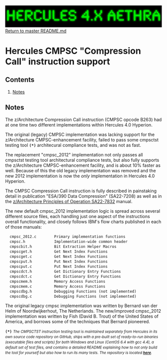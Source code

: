 ![test image](images/image_header_herculesaethra.png)
[Return to master README.md](../README.md)

# Hercules CMPSC "Compression Call" instruction support
## Contents
1. [Notes](#Notes)
## Notes

The z/Architecture Compression Call instruction (CMPSC opcode B263) had at one time two different implementations within Hercules 4.0 Hyperion.

The original (legacy) CMPSC implementation was lacking support for the z/Architecture CMPSC-enhancement facility, failed to pass some cmpsctst testing tool **`(*)`** architecural compliance tests, and was not as fast.

The replacement "cmpsc_2012" implementation not only passes all cmpsctst testing tool architectural compliance tests, but also fully supports the z/Architecture CMPSC-enhancement facility, and is about 10% faster as well. Because of this the old legacy implementation was removed and the new 2012 implementation is now the _only_ implementation in Hercules 4.0 Hyperion.

The CMPSC Compression Call instruction is fully described in painstaking detail in publication "ESA/390 Data Compression" (SA22-7208) as well as in the [z/Architecture Principles of Operation SA22-7832](http://publibfi.boulder.ibm.com/epubs/pdf/dz9zr011.pdf) manual.

The new default cmpsc_2012 implementation logic is spread across several different source files, each handling just one aspect of the instructions overall functionality, and closely follows IBM's flow charts published in each of those manuals:

      cmpsc_2012.c        Primary implementation functions
      cmpsc.h             Implementation-wide common header
      cmpscbit.h          Bit Extraction Helper Macros
      cmpscget.h          Get Next Index Functions
      cmpscget.c          Get Next Index Functions
      cmpscput.h          Put Next Index Functions
      cmpscput.c          Put Next Index Functions
      cmpscdct.h          Get Dictionary Entry Functions
      cmpscdct.c          Get Dictionary Entry Functions
      cmpscmem.h          Memory Access Functions
      cmpscmem.c          Memory Access Functions
      cmpscdbg.h          Debugging Functions (not implemented)
      cmpscdbg.c          Debugging Functions (not implemented)


The original legacy cmpsc implementation was written by Bernard van der Helm of Noordwijkerhout, The Netherlands. The new/improved cmpsc_2012 implementation was written by Fish (David B. Trout) of the United States of America, and borrows some of the techniques that Bernard pioneered.

**`(*)`** <small><i>The CMPSCTST instruction testing tool is maintained separately from Hercules in its own source code repository on GitHub, ships with a pre-built set of ready-to-run binaries (executable files and scripts) for both Windows and Linux (CentOS 6.4 with gcc 4.4), a default set of test files, and contains a detailed README explaining how to not only build the tool for yourself but also how to run its many tests. The repository is located **[here](https://github.com/Fish-Git/cmpsctst)**.</i></small>
